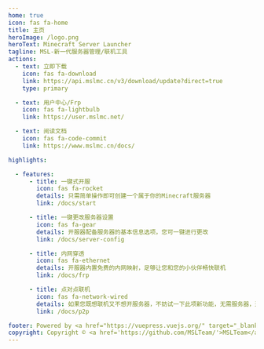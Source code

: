 ```yaml
---
home: true
icon: fas fa-home
title: 主页
heroImage: /logo.png
heroText: Minecraft Server Launcher
tagline: MSL-新一代服务器管理/联机工具
actions:
  - text: 立即下载
    icon: fas fa-download
    link: https://api.mslmc.cn/v3/download/update?direct=true
    type: primary

  - text: 用户中心/Frp
    icon: fas fa-lightbulb
    link: https://user.mslmc.net/

  - text: 阅读文档
    icon: fas fa-code-commit
    link: https://www.mslmc.cn/docs/

highlights:

  - features:
      - title: 一键式开服
        icon: fas fa-rocket
        details: 只需简单操作即可创建一个属于你的Minecraft服务器
        link: /docs/start

      - title: 一键更改服务器设置
        icon: fas fa-gear
        details: 开服器配备服务器的基本信息选项，您可一键进行更改
        link: /docs/server-config

      - title: 内网穿透
        icon: fas fa-ethernet
        details: 开服器内置免费的内网映射，足够让您和您的小伙伴畅快联机
        link: /docs/frp

      - title: 点对点联机
        icon: fas fa-network-wired
        details: 如果您既想联机又不想开服务器，不妨试一下此项新功能，无需服务器，通过P2P的方式进行局域网联机
        link: /docs/p2p

footer: Powered by <a href="https://vuepress.vuejs.org/" target="_blank">VuePress</a> & <a href="https://theme-hope.vuejs.press/" target="_blank">VuePress Theme Hope</a>
copyright: Copyright © <a href='https://github.com/MSLTeam/'>MSLTeam</a> 2021-2025 & <a href='https://beian.miit.gov.cn/'>粤ICP备2023129252号-3</a>
---
```

